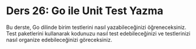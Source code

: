 # Ders 26: Go ile Unit Test Yazma

Bu derste, Go dilinde birim testlerini nasıl yazabileceğinizi öğreneceksiniz. Test paketlerini kullanarak kodunuzu nasıl test edebileceğinizi ve testlerinizi nasıl organize edebileceğinizi göreceksiniz.
